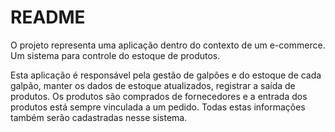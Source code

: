 # README

O projeto representa uma aplicação dentro do contexto de um e-commerce. 
Um sistema para controle do estoque de produtos.

Esta aplicação é responsável pela gestão de galpões e do estoque de cada galpão, manter os dados de estoque atualizados, registrar a saída de produtos. 
Os produtos são comprados de fornecedores e a entrada dos produtos está sempre vinculada a um pedido. Todas estas informações também serão cadastradas nesse sistema.